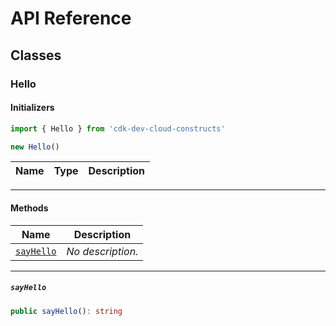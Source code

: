 # API Reference <a name="API Reference" id="api-reference"></a>



## Classes <a name="Classes" id="Classes"></a>

### Hello <a name="Hello" id="cdk-dev-cloud-constructs.Hello"></a>

#### Initializers <a name="Initializers" id="cdk-dev-cloud-constructs.Hello.Initializer"></a>

```typescript
import { Hello } from 'cdk-dev-cloud-constructs'

new Hello()
```

| **Name** | **Type** | **Description** |
| --- | --- | --- |

---

#### Methods <a name="Methods" id="Methods"></a>

| **Name** | **Description** |
| --- | --- |
| <code><a href="#cdk-dev-cloud-constructs.Hello.sayHello">sayHello</a></code> | *No description.* |

---

##### `sayHello` <a name="sayHello" id="cdk-dev-cloud-constructs.Hello.sayHello"></a>

```typescript
public sayHello(): string
```





